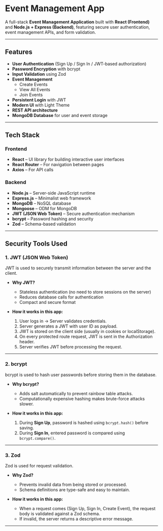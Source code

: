 # **Event Management App**

A full-stack **Event Management Application** built with **React (Frontend)** and **Node.js + Express (Backend)**, featuring secure user authentication, event management APIs, and form validation.

---

## **Features**

* **User Authentication** (Sign Up / Sign In / JWT-based authorization)
* **Password Encryption** with bcrypt
* **Input Validation** using Zod
* **Event Management**
  * Create Events
  * View All Events
  * Join Events
* **Persistent Login** with JWT
* **Modern UI** with Light Theme
* **REST API architecture**
* **MongoDB Database** for user and event storage

---

## **Tech Stack**

### **Frontend**

* **React** – UI library for building interactive user interfaces
* **React Router** – For navigation between pages
* **Axios** – For API calls

### **Backend**

* **Node.js** – Server-side JavaScript runtime
* **Express.js** – Minimalist web framework
* **MongoDB** – NoSQL database
* **Mongoose** – ODM for MongoDB
* **JWT (JSON Web Token)** – Secure authentication mechanism
* **bcrypt** – Password hashing and security
* **Zod** – Schema-based validation

---

## **Security Tools Used**

### **1. JWT (JSON Web Token)**

JWT is used to securely transmit information between the server and the client.

* **Why JWT?**

  * Stateless authentication (no need to store sessions on the server)
  * Reduces database calls for authentication
  * Compact and secure format
* **How it works in this app:**

  1. User logs in → Server validates credentials.
  2. Server generates a JWT with user ID as payload.
  3. JWT is stored on the client side (usually in cookies or localStorage).
  4. On every protected route request, JWT is sent in the Authorization header.
  5. Server verifies JWT before processing the request.

---

### **2. bcrypt**

bcrypt is used to hash user passwords before storing them in the database.

* **Why bcrypt?**

  * Adds salt automatically to prevent rainbow table attacks.
  * Computationally expensive hashing makes brute-force attacks slower.
* **How it works in this app:**

  1. During **Sign Up**, password is hashed using `bcrypt.hash()` before saving.
  2. During **Sign In**, entered password is compared using `bcrypt.compare()`.

---

### **3. Zod**

Zod is used for request validation.

* **Why Zod?**

  * Prevents invalid data from being stored or processed.
  * Schema definitions are type-safe and easy to maintain.
* **How it works in this app:**

  * When a request comes (Sign Up, Sign In, Create Event), the request body is validated against a Zod schema.
  * If invalid, the server returns a descriptive error message.

---